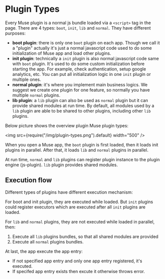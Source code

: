 # Plugin Types

Every Muse plugin is a normal js bundle loaded via a `<script>` tag in the page. There are 4 types: `boot`, `init`, `lib` and `normal`. They have different purposes:

- **boot plugin**: there is only one `boot` plugin on each app. Though we call it a "plugin" actually it's just a normal javascript code used to do some initialization of Muse app and load other plugins.
- **init plugin**: technically a `init` plugin is also normal javascript code same with `boot` plugin. It's used to do some custom initialization before starting the app. For example, check authentication, setup google analytics, etc. You can put all initialization logic in one `init` plugin or multiple ones.
- **normal plugin**: it's where you implement main business logics. We suggest we create one plugin for one feature, so normally you have multiple `normal` plugins.
- **lib plugin**: a `lib` plugin can also be used as `normal` plugin but it can provide shared modules at run time. By default, all modules used by a `lib` plugin are able to be shared to other plugins, including other `lib` plugins.

Below picture shows the overview plugin Muse plugin types:

<img src={require("/img/plugin-types.png").default} width="500" />

When you open a Muse app, the `boot` plugin is first loaded, then it loads init plugins in parallel. After that, it loads `lib` and `normal` plugins in parallel.

At run time, `normal` and `lib` plugins can register plugin instance to the plugin engine (js-plugin). `lib` plugin provides shared modules.

## Execution flow
Different types of plugins have different execution mechanism:

For boot and init plugin, they are executed while loaded. But `init` plugins could register executors which are executed after all `init` plugins are loaded.

For `lib` and `normal` plugins, they are not executed while loaded in parallel, then:
1. Execute all `lib` plugins bundles, so that all shared modules are provided
2. Execute all `normal` plugins bundles.

At last, the app execute the app entry:

- If not specified app entry and only one app entry registered, it's executed.
- If specifed app entry exists then excute it otherwise throws error.